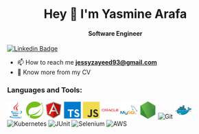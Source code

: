<div align="center">
  <h1 align="center"><b>Hey 👋 I'm Yasmine Arafa</b></h1>
  
  <h4 align="center">Software Engineer</h4>
</div>

[![Linkedin Badge](https://img.shields.io/badge/-LinkedIn-0e76a8?style=flat-square&logo=Linkedin&logoColor=white)](https://linkedin.com/in/yasmine-arafa/)

- 📫 How to reach me **jessyzayeed93@gmail.com**
- 📄 Know more from my <a href="https://drive.google.com/file/d/16bpe0WuG7bxrWNIhTtMpoeHKsyucYCBl" style="text-decoration: none;">CV</a>

<h3 align="left">Languages and Tools:</h3>
<p align="left">
<a href="https://www.java.com/" target="_blank" rel="noreferrer" style="text-decoration: none;">
  <img src="https://raw.githubusercontent.com/devicons/devicon/master/icons/java/java-original.svg" alt="Java" width="40" height="40"/> 
</a>
<a href="https://spring.io/projects/spring-boot" target="_blank" rel="noreferrer" style="text-decoration: none;">
  <img src="https://raw.githubusercontent.com/devicons/devicon/master/icons/spring/spring-original.svg" alt="Spring Boot" width="40" height="40"/> 
</a>
<a href="https://angular.io/" target="_blank" rel="noreferrer" style="text-decoration: none;">
  <img src="https://raw.githubusercontent.com/devicons/devicon/master/icons/angularjs/angularjs-original.svg" alt="Angular" width="40" height="40"/> 
</a>
<a href="https://www.typescriptlang.org/" target="_blank" rel="noreferrer" style="text-decoration: none;">
  <img src="https://raw.githubusercontent.com/devicons/devicon/master/icons/typescript/typescript-original.svg" alt="TypeScript" width="40" height="40"/> 
</a>
<a href="https://www.javascript.com/" target="_blank" rel="noreferrer" style="text-decoration: none;">
  <img src="https://raw.githubusercontent.com/devicons/devicon/master/icons/javascript/javascript-original.svg" alt="JavaScript" width="40" height="40"/> 
</a>
<a href="https://www.oracle.com/database/" target="_blank" rel="noreferrer" style="text-decoration: none;">
  <img src="https://raw.githubusercontent.com/devicons/devicon/master/icons/oracle/oracle-original.svg" alt="Oracle DB" width="40" height="40"/> 
</a>
<a href="https://www.mysql.com/" target="_blank" rel="noreferrer" style="text-decoration: none;">
  <img src="https://raw.githubusercontent.com/devicons/devicon/master/icons/mysql/mysql-original-wordmark.svg" alt="MySQL" width="40" height="40"/> 
</a>
<a href="https://nodejs.org/" target="_blank" rel="noreferrer" style="text-decoration: none;">
  <img src="https://raw.githubusercontent.com/devicons/devicon/master/icons/nodejs/nodejs-original.svg" alt="Node.js" width="40" height="40"/> 
</a>
<a href="https://git-scm.com/" target="_blank" rel="noreferrer" style="text-decoration: none;">
  <img src="https://www.vectorlogo.zone/logos/git-scm/git-scm-icon.svg" alt="Git" width="40" height="40"/> 
</a>
<a href="https://docker.com/" target="_blank" rel="noreferrer" style="text-decoration: none;">
  <img src="https://raw.githubusercontent.com/devicons/devicon/master/icons/docker/docker-original.svg" alt="Docker" width="40" height="40"/> 
</a>
<a href="https://kubernetes.io/" target="_blank" rel="noreferrer" style="text-decoration: none;">
  <img src="https://www.vectorlogo.zone/logos/kubernetes/kubernetes-icon.svg" alt="Kubernetes" width="40" height="40"/> 
</a>
<a href="https://junit.org/" target="_blank" rel="noreferrer" style="text-decoration: none;">
  <img src="https://upload.wikimedia.org/wikipedia/commons/5/59/JUnit_5_Banner.png" alt="JUnit" width="60" height="40"/> 
</a>
<a href="https://www.selenium.dev/" target="_blank" rel="noreferrer" style="text-decoration: none;">
  <img src="https://upload.wikimedia.org/wikipedia/commons/d/d5/Selenium_Logo.png" alt="Selenium" width="40" height="40"/> 
</a>
<a href="https://aws.amazon.com/" target="_blank" rel="noreferrer" style="text-decoration: none;">
  <img src="https://upload.wikimedia.org/wikipedia/commons/9/93/Amazon_Web_Services_Logo.svg" alt="AWS" width="60" height="40"/> 
</a>
</p>
